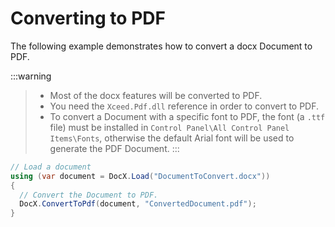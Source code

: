 # Converting to PDF

The following example demonstrates how to convert a docx Document to PDF.

:::warning
> - Most of the docx features will be converted to PDF.  
> - You need the `Xceed.Pdf.dll` reference in order to convert to PDF.  
> - To convert a Document with a specific font to PDF, the font (a `.ttf` file) must be installed in `Control Panel\All Control Panel Items\Fonts`, otherwise the default Arial font will be used to generate the PDF Document.
:::

```csharp
// Load a document
using (var document = DocX.Load("DocumentToConvert.docx"))
{
  // Convert the Document to PDF.
  DocX.ConvertToPdf(document, "ConvertedDocument.pdf");
}
```